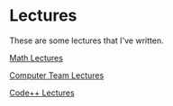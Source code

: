 # Lectures

These are some lectures that I've written.

[Math Lectures](https://shoesareme.github.io/projects/lectures/math/)

[Computer Team Lectures](https://shoesareme.github.io/projects/lectures/computerteam/)

[Code++ Lectures](https://shoesareme.github.io/projects/lectures/codeplusplus/)